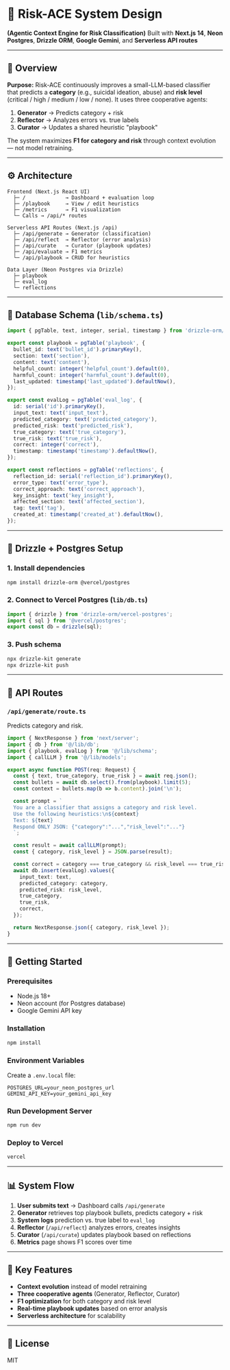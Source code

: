 # 🧩 Risk-ACE System Design
**(Agentic Context Engine for Risk Classification)**
Built with **Next.js 14**, **Neon Postgres**, **Drizzle ORM**, **Google Gemini**, and **Serverless API routes**

---

## 📘 Overview

**Purpose:**
Risk-ACE continuously improves a small-LLM-based classifier that predicts a **category** (e.g., suicidal ideation, abuse) and **risk level** (critical / high / medium / low / none).
It uses three cooperative agents:

1. **Generator** → Predicts category + risk
2. **Reflector** → Analyzes errors vs. true labels
3. **Curator** → Updates a shared heuristic "playbook"

The system maximizes **F1 for category and risk** through context evolution — not model retraining.

---

## ⚙️ Architecture

```
Frontend (Next.js React UI)
  ├─ /             → Dashboard + evaluation loop
  ├─ /playbook     → View / edit heuristics
  ├─ /metrics      → F1 visualization
  └─ Calls → /api/* routes

Serverless API Routes (Next.js /api)
  ├─ /api/generate → Generator (classification)
  ├─ /api/reflect  → Reflector (error analysis)
  ├─ /api/curate   → Curator (playbook updates)
  ├─ /api/evaluate → F1 metrics
  └─ /api/playbook → CRUD for heuristics

Data Layer (Neon Postgres via Drizzle)
  ├─ playbook
  ├─ eval_log
  └─ reflections
```

---

## 🧱 Database Schema (`lib/schema.ts`)

```ts
import { pgTable, text, integer, serial, timestamp } from 'drizzle-orm/pg-core';

export const playbook = pgTable('playbook', {
  bullet_id: text('bullet_id').primaryKey(),
  section: text('section'),
  content: text('content'),
  helpful_count: integer('helpful_count').default(0),
  harmful_count: integer('harmful_count').default(0),
  last_updated: timestamp('last_updated').defaultNow(),
});

export const evalLog = pgTable('eval_log', {
  id: serial('id').primaryKey(),
  input_text: text('input_text'),
  predicted_category: text('predicted_category'),
  predicted_risk: text('predicted_risk'),
  true_category: text('true_category'),
  true_risk: text('true_risk'),
  correct: integer('correct'),
  timestamp: timestamp('timestamp').defaultNow(),
});

export const reflections = pgTable('reflections', {
  reflection_id: serial('reflection_id').primaryKey(),
  error_type: text('error_type'),
  correct_approach: text('correct_approach'),
  key_insight: text('key_insight'),
  affected_section: text('affected_section'),
  tag: text('tag'),
  created_at: timestamp('created_at').defaultNow(),
});
```

---

## 🧮 Drizzle + Postgres Setup

### 1. Install dependencies
```bash
npm install drizzle-orm @vercel/postgres
```

### 2. Connect to Vercel Postgres (`lib/db.ts`)
```ts
import { drizzle } from 'drizzle-orm/vercel-postgres';
import { sql } from '@vercel/postgres';
export const db = drizzle(sql);
```

### 3. Push schema
```bash
npx drizzle-kit generate
npx drizzle-kit push
```

---

## 🧠 API Routes

### `/api/generate/route.ts`
Predicts category and risk.

```ts
import { NextResponse } from 'next/server';
import { db } from '@/lib/db';
import { playbook, evalLog } from '@/lib/schema';
import { callLLM } from '@/lib/models';

export async function POST(req: Request) {
  const { text, true_category, true_risk } = await req.json();
  const bullets = await db.select().from(playbook).limit(5);
  const context = bullets.map(b => b.content).join('\n');

  const prompt = `
  You are a classifier that assigns a category and risk level.
  Use the following heuristics:\n${context}
  Text: ${text}
  Respond ONLY JSON: {"category":"...","risk_level":"..."}
  `;

  const result = await callLLM(prompt);
  const { category, risk_level } = JSON.parse(result);

  const correct = category === true_category && risk_level === true_risk ? 1 : 0;
  await db.insert(evalLog).values({
    input_text: text,
    predicted_category: category,
    predicted_risk: risk_level,
    true_category,
    true_risk,
    correct,
  });

  return NextResponse.json({ category, risk_level });
}
```

---

## 🚀 Getting Started

### Prerequisites
- Node.js 18+
- Neon account (for Postgres database)
- Google Gemini API key

### Installation
```bash
npm install
```

### Environment Variables
Create a `.env.local` file:
```
POSTGRES_URL=your_neon_postgres_url
GEMINI_API_KEY=your_gemini_api_key
```

### Run Development Server
```bash
npm run dev
```

### Deploy to Vercel
```bash
vercel
```

---

## 📊 System Flow

1. **User submits text** → Dashboard calls `/api/generate`
2. **Generator** retrieves top playbook bullets, predicts category + risk
3. **System logs** prediction vs. true label to `eval_log`
4. **Reflector** (`/api/reflect`) analyzes errors, creates insights
5. **Curator** (`/api/curate`) updates playbook based on reflections
6. **Metrics** page shows F1 scores over time

---

## 🎯 Key Features

- **Context evolution** instead of model retraining
- **Three cooperative agents** (Generator, Reflector, Curator)
- **F1 optimization** for both category and risk level
- **Real-time playbook updates** based on error analysis
- **Serverless architecture** for scalability

---

## 📝 License

MIT
